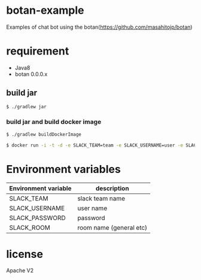 # botan-example

Examples of chat bot using the botan(https://github.com/masahitojp/botan)

# requirement

* Java8
* botan 0.0.0.x


## build jar

~~~sh
$ ./gradlew jar
~~~

### build jar and build docker image

~~~sh
$ ./gradlew buildDockerImage
~~~

~~~sh
$ docker run -i -t -d -e SLACK_TEAM=team -e SLACK_USERNAME=user -e SLACK_PASSWORD=password -e SLACK_ROOM=room masahitojp/botan-example:latest 
~~~


# Environment variables

|Environment variable|description|
|--------------|---------|
|SLACK_TEAM    |slack team name|
|SLACK_USERNAME|user name      |
|SLACK_PASSWORD|password       |
|SLACK_ROOM| room name (general etc)|

# license

Apache V2